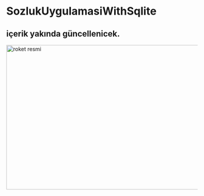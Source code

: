 # SozlukUygulamasiWithSqlite
## içerik yakında güncellenicek.

<img src="https://resimlink.com/xK5hHtqbeQM" alt="roket resmi" width="720" height="380">


